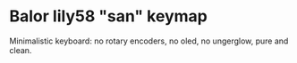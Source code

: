 # Balor lily58 "san" keymap

Minimalistic keyboard: no rotary encoders, no oled, no ungerglow, pure and clean.
